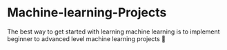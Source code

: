 # Machine-learning-Projects
The best way to get started with learning machine learning is to implement beginner to advanced level machine learning projects 🤖

